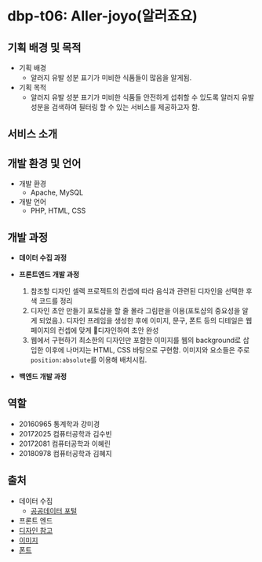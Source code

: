 # dbp-t06: Aller-joyo(알러죠요)

## 기획 배경 및 목적
* 기획 배경
  * 알러지 유발 성분 표기가 미비한 식품들이 많음을 알게됨.
* 기획 목적
  * 알러지 유발 성분 표기가 미비한 식품들 안전하게 섭취할 수 있도록 알러지 유발 성분을 검색하여 필터링 할 수 있는 서비스를 제공하고자 함.

## 서비스 소개

## 개발 환경 및 언어
* 개발 환경
  * Apache, MySQL
* 개발 언어
  * PHP, HTML, CSS

## 개발 과정
* **데이터 수집 과정**

* **프론트엔드 개발 과정**
  1. 참조할 디자인 셀렉
  프로젝트의 컨셉에 따라 음식과 관련된 디자인을 선택한 후 색 코드를 정리
  2. 디자인 초안 만들기
  포토샵을 할 줄 몰라 그림판을 이용(포토샵의 중요성을 알게 되었음.). 디자인 프레임을 생성한 후에 이미지, 문구, 폰트 등의 디테일은 웹 페이지의 컨셉에 맞게 디자인하여 초안 완성
  3. 웹에서 구현하기
  최소한의 디자인만 포함한 이미지를 웹의 background로 삽입한 이후에 나머지는 HTML, CSS 바탕으로 구현함. 이미지와 요소들은 주로 `position:absolute`를 이용해 배치시킴.

* **백엔드 개발 과정**

## 역할
* 20160965 통계학과 강미경
* 20172025 컴퓨터공학과 김수빈
* 20172081 컴퓨터공학과 이혜린
* 20180978 컴퓨터공학과 김혜지

## 출처
* 데이터 수집
  * [공공데이터 포털](https://data.go.kr/tcs/dss/selectApiDataDetailView.do?publicDataPk=15033303)
* 프론트 엔드
 * [디자인 참고](https://www.behance.net/gallery/105457801/Website-for-peanut-paste-shop-Landing-page?tracking_source=search_projects_appreciations%7Cfood)
 * [이미지](http://pngimg.com)
 * [폰트](http://blog.naver.com/PostView.nhn?blogId=yangwonder&logNo=221934305968&categoryNo=0&parentCategoryNo=34&viewDate=&currentPage=1&postListTopCurrentPage=1&from=search)

